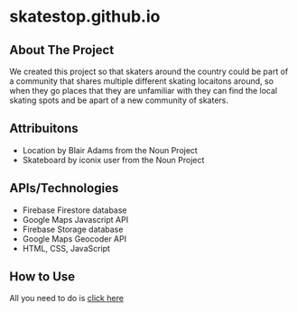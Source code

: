 # skatestop.github.io
## About The Project

We created this project so that skaters around the country could be part of a community that shares multiple different skating locaitons around, so when they go places that they are unfamiliar with they can find the local skating spots and be apart of a new community of skaters.

## Attribuitons

* Location by Blair Adams from the Noun Project
* Skateboard by iconix user from the Noun Project

## APIs/Technologies

* Firebase Firestore database
* Google Maps Javascript API
* Firebase Storage database
* Google Maps Geocoder API  
* HTML, CSS, JavaScript 

## How to Use

All you need to do is [click here](https://skatestop.github.io/)
